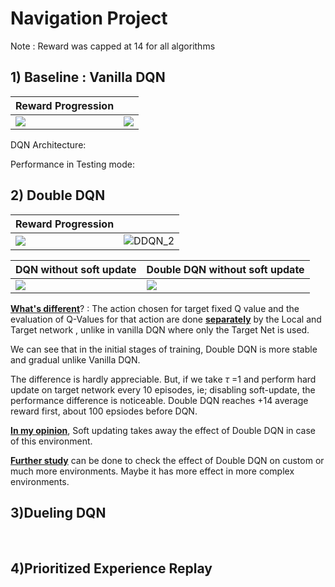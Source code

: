 # Navigation Project

Note : Reward was capped at 14 for all algorithms

## 1) Baseline : Vanilla DQN

| Reward Progression                                           |                                                              |
| ------------------------------------------------------------ | ------------------------------------------------------------ |
| ![](/home/shashank/deep-reinforcement-learning/p1_navigation/Report/dqn_tau_2.png) | ![](/home/shashank/deep-reinforcement-learning/p1_navigation/Report/dqn_tau_1.png) |

DQN Architecture:

Performance in Testing mode: 

## 2) Double DQN

| Reward Progression                                           |                                                              |
| ------------------------------------------------------------ | ------------------------------------------------------------ |
| ![](/home/shashank/deep-reinforcement-learning/p1_navigation/Report/DDQN.png) | ![DDQN_2](/home/shashank/deep-reinforcement-learning/p1_navigation/Report/DDQN_2.png) |

| DQN without soft update             | Double DQN without soft update         |
| ----------------------------------- | -------------------------------------- |
| ![](/home/shashank/Desktop/DQN.png) | ![](/home/shashank/Desktop/DDQN_1.png) |



**<u>What's different</u>**? : The action chosen for target fixed Q value and the evaluation of Q-Values for that action are done **<u>separately</u>** by the Local and Target network , unlike in vanilla DQN where only the Target Net is used.

We can see that in the initial stages of training, Double DQN is more stable and gradual unlike Vanilla DQN.

The difference is hardly appreciable. But, if we take $\tau​$ =1 and perform hard update on target network every 10 episodes, ie; disabling soft-update, the performance difference is noticeable. Double DQN reaches +14 average reward first, about 100 epsiodes before DQN. 

**<u>In my opinion</u>**, Soft updating takes away the effect of Double DQN in case of this environment. 

**<u>Further study</u>** can  be done to check the effect of Double DQN on custom or much more environments. Maybe it has more effect in more complex environments.

## 3)Dueling DQN

​	

## 4)Prioritized Experience Replay